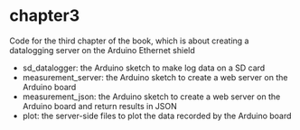 chapter3
==================

Code for the third chapter of the book, which is about creating a datalogging server on the Arduino Ethernet shield

- sd_datalogger: the Arduino sketch to make log data on a SD card
- measurement_server: the Arduino sketch to create a web server on the Arduino board
- measurement_json: the Arduino sketch to create a web server on the Arduino board and return results in JSON
- plot: the server-side files to plot the data recorded by the Arduino board